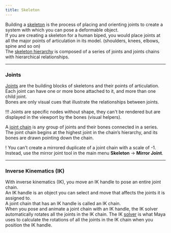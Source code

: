```yaml
---
title: Skeleton
---
```


Building a [skeleton](https://help.autodesk.com/view/MAYAUL/2020/ENU/?guid=GUID-906B71D3-C153-4880-A8EF-F9A6D1AE4AD5) is the process of placing and orienting joints to create a system with which you can pose a deformable object.  
If you are creating a skeleton for a human biped, you would place joints at all the major points of articulation in its model. (shoulders, knees, elbows, spine and so on)  
The [skeleton hierarchy](https://help.autodesk.com/view/MAYAUL/2020/ENU/?guid=GUID-DC88B9A7-593B-427E-9BED-4D7822B0E0B6) is composed of a series of joints and joints chains with hierarchical relationships.  

___
### Joints

[Joints](https://help.autodesk.com/view/MAYAUL/2020/ENU/?guid=GUID-1B59334F-2605-44C3-B584-A55B239A2CBE) are the building blocks of skeletons and their points of articulation. Each joint can have one or more bone attached to it, and more than one child joint.  
Bones are only visual cues that illustrate the relationships between joints.  

!!! Joints are specific nodes without shape, they can't be rendered but are displayed in the viewport by the bones (visual helpers).  

A [joint chain](https://help.autodesk.com/view/MAYAUL/2020/ENU/?guid=GUID-267B988F-4E21-4963-BF6A-478E5F6FEF81) is any group of joints and their bones connected in a series.  
The joint chain begins at the highest joint in the chain’s hierarchy, and its bones are drawn pointing down the chain.  

! You can't create a mirrored duplicate of a joint chain with a scale of -1. Instead, use the mirror joint tool in the main menu **Skeleton** -> **Mirror Joint**.  

___
### Inverse Kinematics (IK)

With inverse kinematics (IK), you move an IK handle to pose an entire joint chain.  
An IK handle is an object you can select and move that affects the joints it is assigned to.  
A joint chain that has an IK handle is called an IK chain.  
When you pose and animate a joint chain with an IK handle, the IK solver automatically rotates all the joints in the IK chain. 
The IK [solver](https://help.autodesk.com/view/MAYAUL/2020/ENU/?guid=GUID-952FC4B3-19A6-4055-B034-3A7D15EC66D6) is what Maya uses to calculate the rotations of all the joints in the IK chain when you position the IK handle.  

